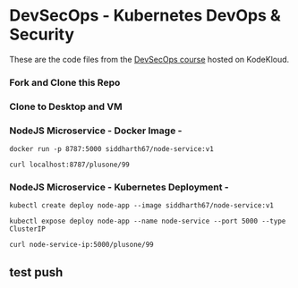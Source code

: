 
# DevSecOps - Kubernetes DevOps & Security

These are the code files from the [DevSecOps course](https://kodekloud.com/courses/devsecops/) hosted on KodeKloud.


### Fork and Clone this Repo

### Clone to Desktop and VM

### NodeJS Microservice - Docker Image -

`docker run -p 8787:5000 siddharth67/node-service:v1`

`curl localhost:8787/plusone/99`
 
### NodeJS Microservice - Kubernetes Deployment -
`kubectl create deploy node-app --image siddharth67/node-service:v1`

`kubectl expose deploy node-app --name node-service --port 5000 --type ClusterIP`

`curl node-service-ip:5000/plusone/99`

## test push